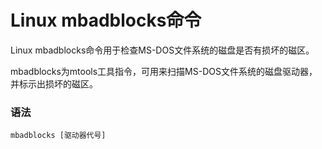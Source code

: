 
# Linux mbadblocks命令



Linux mbadblocks命令用于检查MS-DOS文件系统的磁盘是否有损坏的磁区。

mbadblocks为mtools工具指令，可用来扫描MS-DOS文件系统的磁盘驱动器，并标示出损坏的磁区。

### 语法

```
mbadblocks [驱动器代号]
```



